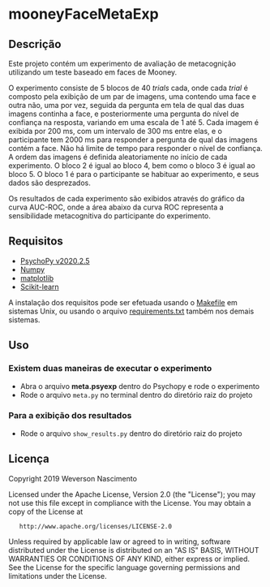 # mooneyFaceMetaExp

## Descrição

Este projeto contém um experimento de avaliação de metacognição utilizando um teste baseado em faces de Mooney.

O experimento consiste de 5 blocos de 40 _trials_ cada, onde cada _trial_ é composto pela exibição de um par de imagens, uma contendo uma face e outra não, uma por vez, seguida da pergunta em tela de qual das duas imagens continha a face, e posteriormente uma pergunta do nível de confiança na resposta, variando em uma escala de 1 até 5. Cada imagem é exibida por 200 ms, com um intervalo de 300 ms entre elas, e o participante tem 2000 ms para responder a pergunta de qual das imagens contém a face. Não há limite de tempo para responder o nível de confiança. A ordem das imagens é definida aleatoriamente no início de cada experimento. O bloco 2 é igual ao bloco 4, bem como o bloco 3 é igual ao bloco 5. O bloco 1 é para o participante se habituar ao experimento, e seus dados são desprezados.

Os resultados de cada experimento são exibidos através do gráfico da curva AUC-ROC, onde a área abaixo da curva ROC representa a sensibilidade metacognitiva do participante do experimento.

## Requisitos

* [PsychoPy v2020.2.5](https://www.psychopy.org/)
* [Numpy](https://numpy.org/)
* [matplotlib](https://matplotlib.org/)
* [Scikit-learn](https://scikit-learn.org/)

A instalação dos requisitos pode ser efetuada usando o [Makefile](/Makefile) em sistemas Unix, ou usando o arquivo [requirements.txt](/requirements.txt) também nos demais sistemas.

## Uso

### Existem duas maneiras de executar o experimento

* Abra o arquivo **meta.psyexp** dentro do Psychopy e rode o experimento
* Rode o arquivo `meta.py` no terminal dentro do diretório raiz do projeto

### Para a exibição dos resultados

* Rode o arquivo `show_results.py` dentro do diretório raiz do projeto

## Licença

   Copyright 2019 Weverson Nascimento

   Licensed under the Apache License, Version 2.0 (the "License");
   you may not use this file except in compliance with the License.
   You may obtain a copy of the License at

       http://www.apache.org/licenses/LICENSE-2.0

   Unless required by applicable law or agreed to in writing, software
   distributed under the License is distributed on an "AS IS" BASIS,
   WITHOUT WARRANTIES OR CONDITIONS OF ANY KIND, either express or implied.
   See the License for the specific language governing permissions and
   limitations under the License.
